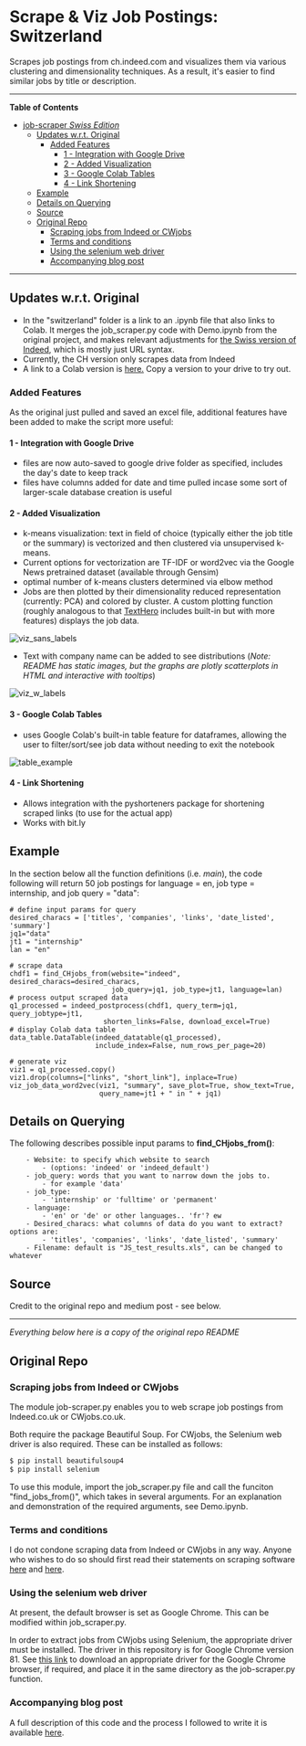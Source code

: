 
# Scrape & Viz Job Postings: Switzerland

Scrapes job postings from ch.indeed.com and visualizes them via various clustering and dimensionality techniques. As a result, it's easier to find similar jobs by title or description.

---
**Table of Contents**

<!-- TOC -->

- [job-scraper *Swiss Edition*](#job-scraper-swiss-edition)
  - [Updates w.r.t. Original](#updates-wrt-original)
    - [Added Features](#added-features)
      - [1 - Integration with Google Drive](#1---integration-with-google-drive)
      - [2 - Added Visualization](#2---added-visualization)
      - [3 - Google Colab Tables](#3---google-colab-tables)
      - [4 - Link Shortening](#4---link-shortening)
  - [Example](#example)
  - [Details on Querying](#details-on-querying)
  - [Source](#source)
  - [Original Repo](#original-repo)
    - [Scraping jobs from Indeed or CWjobs](#scraping-jobs-from-indeed-or-cwjobs)
    - [Terms and conditions](#terms-and-conditions)
    - [Using the selenium web driver](#using-the-selenium-web-driver)
    - [Accompanying blog post](#accompanying-blog-post)

<!-- /TOC -->
---

## Updates w.r.t. Original

- In the "switzerland" folder is a link to an .ipynb file that also links to Colab. It merges the job_scraper.py code with Demo.ipynb from the original project, and makes relevant adjustments for [the Swiss version of Indeed](https://ch.indeed.com/?from=gnav-jobsearch--jasx), which is mostly just URL syntax.
- Currently, the CH version only scrapes data from Indeed
- A link to a Colab version is [here.](https://colab.research.google.com/drive/1kLxtsvL9uDZfRrzd9MC15libyMnc1Ear) Copy a version to your drive to try out.

### Added Features

As the original just pulled and saved an excel file, additional features have been added to make the script more useful:

#### 1 - Integration with Google Drive
- files are now auto-saved to google drive folder as specified, includes the day's date to keep track
- files have columns added for date and time pulled incase some sort of larger-scale database creation is useful

#### 2 - Added Visualization

- k-means visualization: text in field of choice (typically either the job title or the summary) is vectorized and then clustered via unsupervised k-means.
- Current options for vectorization are TF-IDF or word2vec via the Google News pretrained dataset (available through Gensim)
- optimal number of k-means clusters determined via elbow method
- Jobs are then plotted by their dimensionality reduced representation (currently: PCA) and colored by cluster. A custom plotting function (roughly analogous to that [TextHero](https://texthero.org/) includes built-in but with more features) displays the job data.

![viz_sans_labels](https://user-images.githubusercontent.com/74869040/119703148-87382280-be56-11eb-94d9-b5627947cf4b.png)


- Text with company name can be added to see distributions (*Note: README has static images, but the graphs are plotly scatterplots in HTML and interactive with tooltips*)

![viz_w_labels](https://user-images.githubusercontent.com/74869040/119703209-9d45e300-be56-11eb-88c2-453c395a60f3.png)


#### 3 - Google Colab Tables

- uses Google Colab's built-in table feature for dataframes, allowing the user to filter/sort/see job data without needing to exit the notebook

![table_example](https://user-images.githubusercontent.com/74869040/119703251-a46cf100-be56-11eb-9c42-e0381b82be3b.png)

#### 4 - Link Shortening

- Allows integration with the pyshorteners package for shortening scraped links (to use for the actual app)
- Works with bit.ly

## Example

In the section below all the function definitions (i.e. *main*), the code following will return 50 job postings for language = en, job type = internship, and job query = "data":

```
# define input params for query
desired_characs = ['titles', 'companies', 'links', 'date_listed', 'summary']
jq1="data"
jt1 = "internship"
lan = "en"

# scrape data
chdf1 = find_CHjobs_from(website="indeed", desired_characs=desired_characs,
                         job_query=jq1, job_type=jt1, language=lan)
# process output scraped data
q1_processed = indeed_postprocess(chdf1, query_term=jq1, query_jobtype=jt1,
                       shorten_links=False, download_excel=True)
# display Colab data table
data_table.DataTable(indeed_datatable(q1_processed),
                     include_index=False, num_rows_per_page=20)

# generate viz
viz1 = q1_processed.copy()
viz1.drop(columns=["links", "short_link"], inplace=True)
viz_job_data_word2vec(viz1, "summary", save_plot=True, show_text=True,
                      query_name=jt1 + " in " + jq1)
```
## Details on Querying

The following describes possible input params to **find_CHjobs_from()**:
```
    - Website: to specify which website to search
        - (options: 'indeed' or 'indeed_default')
    - job_query: words that you want to narrow down the jobs to.
        - for example 'data'
    - job_type:
        - 'internship' or 'fulltime' or 'permanent'
    - language:
        - 'en' or 'de' or other languages.. 'fr'? ew
    - Desired_characs: what columns of data do you want to extract? options are:
        - 'titles', 'companies', 'links', 'date_listed', 'summary'
    - Filename: default is "JS_test_results.xls", can be changed to whatever
```

## Source

Credit to the original repo and medium post - see below.


---
*Everything below here is a copy of the original repo README*

## Original Repo

### Scraping jobs from Indeed or CWjobs

The module job-scraper.py enables you to web scrape job postings from Indeed.co.uk or CWjobs.co.uk.

Both require the package Beautiful Soup. For CWjobs, the Selenium web driver is also required. These can be installed as follows:

```bash
$ pip install beautifulsoup4
$ pip install selenium
```

To use this module, import the job_scraper.py file and call the funciton "find_jobs_from()", which takes in several arguments. For an explanation and demonstration of the required arguments, see Demo.ipynb.

### Terms and conditions
I do not condone scraping data from Indeed or CWjobs in any way. Anyone who wishes to do so should first read their statements on scraping software [here](https://www.indeed.co.uk/legal) and [here](https://www.cwjobs.co.uk/recruiters/terms).


### Using the selenium web driver
At present, the default browser is set as Google Chrome. This can be modified within job_scraper.py.

In order to extract jobs from CWjobs using Selenium, the appropriate driver must be installed. The driver in this repository is for Google Chrome version 81. See [this link](https://sites.google.com/a/chromium.org/chromedriver/downloads) to download an appropriate driver for the Google Chrome browser, if required, and place it in the same directory as the job-scraper.py function.

### Accompanying blog post
A full description of this code and the process I followed to write it is available [here](https://medium.com/@Chris.Lovejoy/automating-my-job-search-with-python-ee2b465c6a8f).

